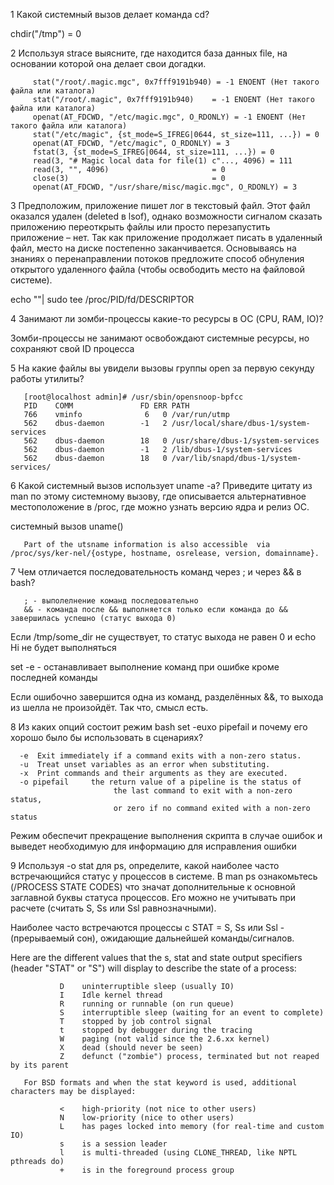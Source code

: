 1  Какой системный вызов делает команда cd?

chdir("/tmp")  = 0

2  Используя strace выясните, где находится база данных file, на основании которой она делает свои догадки.

         stat("/root/.magic.mgc", 0x7fff9191b940) = -1 ENOENT (Нет такого файла или каталога)
         stat("/root/.magic", 0x7fff9191b940)    = -1 ENOENT (Нет такого файла или каталога)
         openat(AT_FDCWD, "/etc/magic.mgc", O_RDONLY) = -1 ENOENT (Нет такого файла или каталога)
         stat("/etc/magic", {st_mode=S_IFREG|0644, st_size=111, ...}) = 0
         openat(AT_FDCWD, "/etc/magic", O_RDONLY) = 3
         fstat(3, {st_mode=S_IFREG|0644, st_size=111, ...}) = 0
         read(3, "# Magic local data for file(1) c"..., 4096) = 111
         read(3, "", 4096)                       = 0
         close(3)                                = 0
         openat(AT_FDCWD, "/usr/share/misc/magic.mgc", O_RDONLY) = 3

3  Предположим, приложение пишет лог в текстовый файл. Этот файл оказался удален (deleted в lsof), однако возможности сигналом сказать приложению переоткрыть файлы или просто перезапустить приложение – нет. Так как приложение продолжает писать в удаленный файл, место на диске постепенно заканчивается. Основываясь на знаниях о перенаправлении потоков предложите способ обнуления открытого удаленного файла (чтобы освободить место на файловой системе).

echo ""| sudo tee /proc/PID/fd/DESCRIPTOR

4  Занимают ли зомби-процессы какие-то ресурсы в ОС (CPU, RAM, IO)?

Зомби-процессы не занимают освобождают системные ресурсы, но сохраняют свой ID процесса

5  На какие файлы вы увидели вызовы группы open за первую секунду работы утилиты?

       [root@localhost admin]# /usr/sbin/opensnoop-bpfcc
       PID    COMM               FD ERR PATH
       766    vminfo              6   0 /var/run/utmp
       562    dbus-daemon        -1   2 /usr/local/share/dbus-1/system-services
       562    dbus-daemon        18   0 /usr/share/dbus-1/system-services
       562    dbus-daemon        -1   2 /lib/dbus-1/system-services
       562    dbus-daemon        18   0 /var/lib/snapd/dbus-1/system-services/

6  Какой системный вызов использует uname -a? Приведите цитату из man по этому системному вызову, где описывается альтернативное местоположение в /proc, где можно узнать версию ядра и релиз ОС.

системный вызов uname()

       Part of the utsname information is also accessible  via  /proc/sys/ker‐nel/{ostype, hostname, osrelease, version, domainname}.
       
 7  Чем отличается последовательность команд через ; и через && в bash? 
 
       ; - выполелнение команд последовательно
       && - команда после && выполняется только если команда до && завершилась успешно (статус выхода 0)

Если /tmp/some_dir не существует, то статус выхода не равен 0 и echo Hi не будет выполняться
  
set -e - останавливает выполнение команд при ошибке кроме последней команды

Если ошибочно завершится одна из команд, разделённых &&, то выхода из шелла не произойдёт. Так что, смысл есть.

8  Из каких опций состоит режим bash set -euxo pipefail и почему его хорошо было бы использовать в сценариях?

      -e  Exit immediately if a command exits with a non-zero status.
      -u  Treat unset variables as an error when substituting.
      -x  Print commands and their arguments as they are executed.
      -o pipefail     the return value of a pipeline is the status of
                           the last command to exit with a non-zero status,
                           or zero if no command exited with a non-zero status
Режим обеспечит прекращение выполнения скрипта в случае ошибок и выведет необходимую для информацию для исправления ошибки 

9  Используя -o stat для ps, определите, какой наиболее часто встречающийся статус у процессов в системе. В man ps ознакомьтесь (/PROCESS STATE CODES) что значат дополнительные к основной заглавной буквы статуса процессов. Его можно не учитывать при расчете (считать S, Ss или Ssl равнозначными).

Наиболее часто встречаются процессы с STAT = S, Ss или Ssl - (прерываемый сон), ожидающие дальнейшей команды/сигналов.

Here are the different values that the s, stat and state output specifiers (header "STAT" or "S") will display
       to describe the state of a process:

               D    uninterruptible sleep (usually IO)
               I    Idle kernel thread
               R    running or runnable (on run queue)
               S    interruptible sleep (waiting for an event to complete)
               T    stopped by job control signal
               t    stopped by debugger during the tracing
               W    paging (not valid since the 2.6.xx kernel)
               X    dead (should never be seen)
               Z    defunct ("zombie") process, terminated but not reaped by its parent

       For BSD formats and when the stat keyword is used, additional characters may be displayed:

               <    high-priority (not nice to other users)
               N    low-priority (nice to other users)
               L    has pages locked into memory (for real-time and custom IO)
               s    is a session leader
               l    is multi-threaded (using CLONE_THREAD, like NPTL pthreads do)
               +    is in the foreground process group




